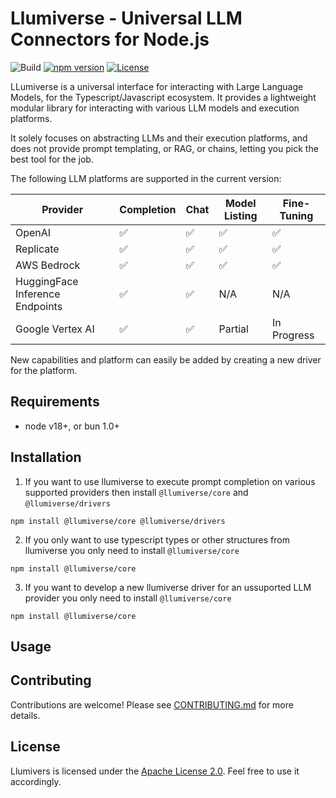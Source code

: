 # Llumiverse - Universal LLM Connectors for Node.js

![Build](https://github.com/llumiverse/llumiverse/actions/workflows/node.js.yml/badge.svg)
[![npm version](https://badge.fury.io/js/%40llumiverse%2Fcore.svg)](https://badge.fury.io/js/%40llumiverse%2Fcore)
[![License](https://img.shields.io/badge/License-Apache%202.0-blue.svg)](https://www.apache.org/licenses/LICENSE-2.0)

LLumiverse is a universal interface for interacting with Large Language Models, for the Typescript/Javascript ecosystem. It provides a lightweight modular library for interacting with various LLM models and execution platforms.

It solely focuses on abstracting LLMs and their execution platforms, and does not provide prompt templating, or RAG, or chains, letting you pick the best tool for the job.

The following LLM platforms are supported in the current version:


| Provider | Completion | Chat | Model Listing | Fine-Tuning |
| -------- | ---------- | ---- | ------------- | ----------- |
| OpenAI    | ✅        | ✅    | ✅            | ✅          |
| Replicate | ✅        | ✅    | ✅            | ✅          |
| AWS Bedrock | ✅      | ✅    | ✅            | ✅          |
| HuggingFace Inference Endpoints | ✅ | ✅ | N/A | N/A       |
| Google Vertex AI | ✅ | ✅ | Partial | In Progress |

New capabilities and platform can easily be added by creating a new driver for the platform.


## Requirements

* node v18+, or bun 1.0+

## Installation 

1. If you want to use llumiverse to execute prompt completion on various supported providers then install `@llumiverse/core` and `@llumiverse/drivers`

```
npm install @llumiverse/core @llumiverse/drivers
```

2. If you only want to use typescript types or other structures from llumiverse you only need to install `@llumiverse/core`

```
npm install @llumiverse/core
```

3. If you want to develop a new llumiverse driver for an ussuported LLM provider you only need to install `@llumiverse/core`

```
npm install @llumiverse/core
```

## Usage



## Contributing

Contributions are welcome!
Please see [CONTRIBUTING.md](CONTRIBUTING.md) for more details.


## License

Llumivers is licensed under the [Apache License 2.0](https://www.apache.org/licenses/LICENSE-2.0). Feel free to use it accordingly.
